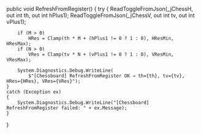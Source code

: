 public void RefreshFromRegister()
{
    try
    {
        ReadToggleFromJson(_jChessH, out int th, out int hPlus1);
        ReadToggleFromJson(_jChessV, out int tv, out int vPlus1);

        if (M > 0)
            HRes = Clamp(th * M + (hPlus1 != 0 ? 1 : 0), HResMin, HResMax);
        if (N > 0)
            VRes = Clamp(tv * N + (vPlus1 != 0 ? 1 : 0), VResMin, VResMax);

        System.Diagnostics.Debug.WriteLine(
            $"[Chessboard] RefreshFromRegister OK → th={th}, tv={tv}, HRes={HRes}, VRes={VRes}");
    }
    catch (Exception ex)
    {
        System.Diagnostics.Debug.WriteLine("[Chessboard] RefreshFromRegister failed: " + ex.Message);
    }
}